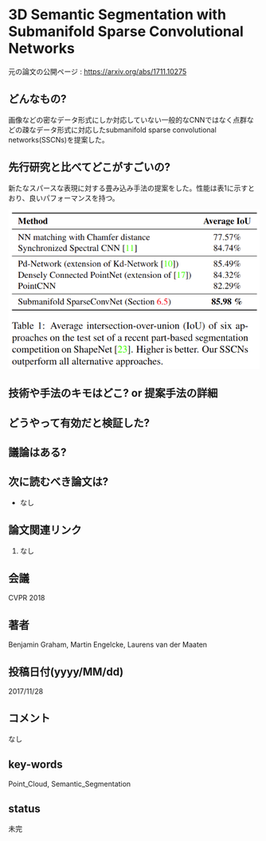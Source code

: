 # 3D Semantic Segmentation with Submanifold Sparse Convolutional Networks

元の論文の公開ページ : https://arxiv.org/abs/1711.10275

## どんなもの?
画像などの密なデータ形式にしか対応していない一般的なCNNではなく点群などの疎なデータ形式に対応したsubmanifold sparse convolutional networks(SSCNs)を提案した。

## 先行研究と比べてどこがすごいの?
新たなスパースな表現に対する畳み込み手法の提案をした。性能は表1に示すとおり、良いパフォーマンスを持つ。

![tab1](img/3SSwSSCN/tab1.png)

## 技術や手法のキモはどこ? or 提案手法の詳細


## どうやって有効だと検証した?

## 議論はある?

## 次に読むべき論文は?
- なし

## 論文関連リンク
1. なし

## 会議
CVPR 2018

## 著者
Benjamin Graham, Martin Engelcke, Laurens van der Maaten

## 投稿日付(yyyy/MM/dd)
2017/11/28

## コメント
なし

## key-words
Point_Cloud, Semantic_Segmentation

## status
未完